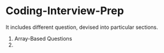 # Coding-Interview-Prep

It includes different question, devised into particular sections.

1. Array-Based Questions
2. 
